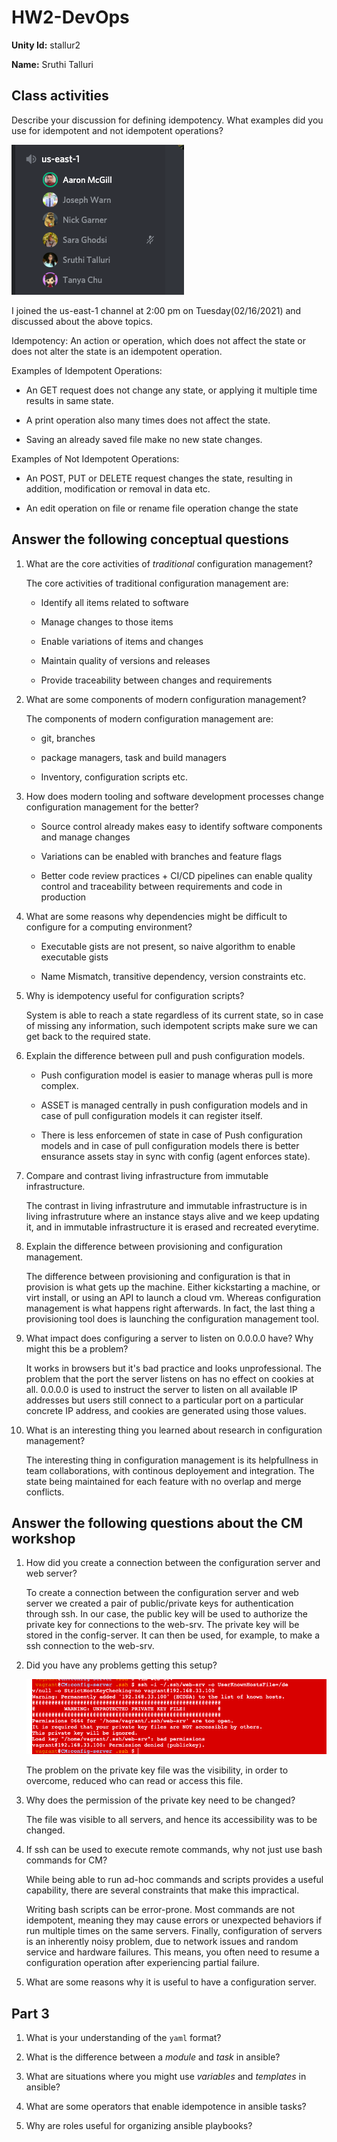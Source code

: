 # HW2-DevOps

**Unity Id:** stallur2

**Name:** Sruthi Talluri 

## Class activities

Describe your discussion for defining idempotency.  What examples did you use for idempotent and not idempotent operations?

<img src="resource_imgs/Discussion.png">

I joined the us-east-1 channel at 2:00 pm on Tuesday(02/16/2021) and discussed about the above topics. 

Idempotency: 
An action or operation, which does not affect the state or does not alter the state is an idempotent operation. 

Examples of Idempotent Operations: 

* An GET request does not change any state, or applying it multiple time results in same state. 

* A print operation also many times does not affect the state. 

* Saving an already saved file make no new state changes. 

Examples of Not Idempotent Operations: 

* An POST, PUT or DELETE request changes the state, resulting in addition, modification or removal in data etc. 

* An edit operation on file or rename file operation change the state

## Answer the following conceptual questions 

1. What are the core activities of *traditional* configuration management?

    The core activities of traditional configuration management are: 

    * Identify all items related to software

    * Manage changes to those items

    * Enable variations of items and changes 

    * Maintain quality of versions and releases 

    * Provide traceability between changes and requirements 

2. What are some components of modern configuration management?

    The components of modern configuration management are: 

    * git, branches

    * package managers, task and build managers 

    * Inventory, configuration scripts  etc. 


3. How does modern tooling and software development processes change configuration management for the better?
    
    * Source control already makes easy to identify software components and manage changes 

    * Variations can be enabled with branches and feature flags 

    * Better code review practices + CI/CD pipelines can enable quality control and traceability between requirements and code in production 

4. What are some reasons why dependencies might be difficult to configure for a computing environment?

    * Executable gists are not present, so naive algorithm to enable executable gists 

    * Name Mismatch, transitive dependency, version constraints etc. 

5. Why is idempotency useful for configuration scripts?

    System is able to reach a state regardless of its current state, so in case of missing any information, such idempotent scripts make sure we can get back to the required state. 
     
6. Explain the difference between pull and push configuration models.

    * Push configuration model is easier to manage wheras pull is more complex. 

    * ASSET is managed centrally in push configuration models and in case of pull configuration models it can register itself. 

    * There is less enforcemen of state in case of Push configuration models and in case of pull configuration models there is better ensurance assets stay in sync with config (agent enforces state).

7. Compare and contrast living infrastructure from immutable infrastructure.

    The contrast in living infrastruture and immutable infrastructure is in living infrastruture where an instance stays alive and we keep updating it, and in immutable infrastructure it is erased and recreated everytime. 

8. Explain the difference between provisioning and configuration management.

    The difference between provisioning and configuration is that in provision is what gets up the machine. Either kickstarting a machine, or virt install, or using an API to launch a cloud vm.
    Whereas configuration management is what happens right afterwards. In fact, the last thing a provisioning tool does is launching the configuration management tool.

9. What impact does configuring a server to listen on 0.0.0.0 have? Why might this be a problem?

    It works in browsers but it's bad practice and looks unprofessional. 
    The problem that the port the server listens on has no effect on cookies at all. 0.0.0.0 is used to instruct the server to listen on all available IP addresses but users still connect to a particular port on a particular concrete IP address, and cookies are generated using those values.

10. What is an interesting thing you learned about research in configuration management?

    The interesting thing in configuration management is its helpfullness in team collaborations, with continous deployement and integration. The state being maintained for each feature with no overlap and merge conflicts. 

## Answer the following questions about the CM workshop 

1. How did you create a connection between the configuration server and web server?

    To create a connection between the configuration server and web server we created a pair of public/private keys for authentication through ssh.
    In our case, the public key will be used to authorize the private key for connections to the web-srv. The private key will be stored in the config-server. It can then be used, for example, to make a ssh connection to the web-srv.

2. Did you have any problems getting this setup?

    <img src="resource_imgs/file_not_protected.png">

    The problem on the private key file was the visibility, in order to overcome, reduced who can read or access this file. 
    
3. Why does the permission of the private key need to be changed?

    The file was visible to all servers, and hence its accessibility was to be changed. 

4. If ssh can be used to execute remote commands, why not just use bash commands for CM?

    While being able to run ad-hoc commands and scripts provides a useful capability, there are several constraints that make this impractical.

    Writing bash scripts can be error-prone. Most commands are not idempotent, meaning they may cause errors or unexpected behaviors if run multiple times on the same servers. Finally, configuration of servers is an inherently noisy problem, due to network issues and random service and hardware failures. This means, you often need to resume a configuration operation after experiencing partial failure.

5. What are some reasons why it is useful to have a configuration server.

    

## Part 3

1. What is your understanding of the `yaml` format?

2. What is the difference between a *module* and *task* in ansible?

3. What are situations where you might use *variables* and *templates* in ansible?

4. What are some operators that enable idempotence in ansible tasks?

5. Why are roles useful for organizing ansible playbooks?
